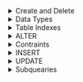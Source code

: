 

<details><summary>Create and Delete</summary>





Create a schema:
- A schema or 'database' is a place where tables go. 
```
CREATE SCHEMA IF NOT EXISTS ExampleDatabase; //creates a database idempotently
DROP SCHEMA IF EXISTS ExampleDatabase; //delete a database idempotently
```
Create a table:
```
//Create a table
CREATE TABLE IF NOT EXISTS ExampleTable (
ExampleColumn1 integer COMMENT 'useless number',       //comment for devs
ExampleColumn2 varchar(25) NOT NULL,                   //disallows the use of null columns
ExampleColumn3 date UNIQUE NULL,                       //allows a null column to exist
ExampleColumn4 float DEFAULT 3.14,                     //sets a default value
myKey1 integer AUTO_INCREMENT PRIMARY KEY              //sets the primary key
myKey2 PRIMARY KEY (ExampleColumn1, ExampleColumn2)    //creates a composite key
);


//Delete a table
DROP TABLE IF EXISTS ExampleTable;
```

</summary> </details>


<details> <summary>Data Types</summary>

Strings:
- TEXT values are unbounded potencially lengthy blobs
- VARCHAR(n) sets the upper bound to n. Use for columns containing strings with highly variable length.
- CHAR(n) use this for columns containing strings with relatively uniform length (phone number)

Integers:
- int has a range +-2 billion
- TINYINT is used for numbers from 0 to 255 signed without decimals

Floats:
- NUMERIC(m,n) numbers of values before and after decimal point
- FLOAT

Date:
- DATE
- TIME
- DATETIME


Which data type should I use?
- What type of value do you have
- What is the range
- Signed or unsighned numbers (allow negatives?)
- Computational efficiency 

</summary> </details>


<details> <summary>Table Indexes</summary>

- Indexes are a type of meta-data used to efficently queary on non-key fields
- Rows with similar primary key values are clustered together and paginated on a hard disk for efficency
- A table scan is used to find data without the primary key. INEFFICIENT
- A queary engine figures out how to most efficently read the pages it needs from disk
- The queary engine creates a queary plan to read from disk more efficently
- The queary plan indexes by traversing a tree-lilke structure using the primary key
- An index is a sort of alternate queary plan, using non key values, so that table scans can be avoided

```sql
CREATE INDEX ExampleIndex
ON ExampleTable
    (ExampleField1, ExampleField2); //index based on two fields, which don't have to be keys
```

</summary> </details>


<details> <summary>ALTER</summary>

```SQL
/* Add new column to table at specific location */
ALTER TABLE exampleTable ADD COLUMN EmailAddress varchar(50) NULL 
    AFTER LastName;

/* Modify the column's location and size*/
ALTER TABLE exampleTable MODIFY COLUMN EmailAddress varchar(40) NOT NULL
    BEFORE FirstName;
/* Renames are dangerous because it will update the database but not existing sql scripts*/
ALTER TABLE exampleTable RENAME COLUMN MiddleName TO MiddleInitial;
ALTER TABLE exampleTable DROP COLUMN MiddleInitial;

/* Select column as PK */
ALTER TABLE Customers
ADD PRIMARY KEY (CustomerId);

/* Delete index */
ALTER TABLE Customers
DROP INDEX CustomerNameIx;

/* Set PK to increment*/
ALTER TABLE Customers
AUTO_INCREMENT = 1;


```

</summary> </details>


<details> <summary>Contraints</summary>

- It is recommended to add constraints after making all the tables
To create constraints immediately:
```sql
CREATE TABLE CarOwner(
OwnerId integer PRIMARY KEY,                ##a primary key constraint
OwnerName varchar(50) NOT NULL,
VehicleId integer NOT NULl,
CONTRAINT FK_Car FOREIGN KEY (VehicleId)    ## a foreign key constraint using VehicleId
    REFERENCES Car(CardId)

);
```

To add constraints later (best technique):
```sql
ALTER TABLE CarOwner
ADD PRIMARY KEY (CustomerId);                   ## a primary key constraint
ADD CONTRAINT FK_Car FOREIGN KEY (VehicleId)    ## a foreign key constraint using VehicleId
    REFERENCES Car(CardId)


```

</summary> </details>

<details> <summary>INSERT</summary>

- Number of columns must match the number of expressions
- Don's specify AUTO_INCREMENT fields
- The type of each expresson must match the type of it's corrisponding column
```sql
INSERT INTO <table>
    (<column_name1>, <column_name2>, <column_nameN>)
VALUES (<expression_1>,<expression_2>,<expression_N>);
```

```sql
INSERT INTO <table>
(productNumber, productName, productDescription, retailPrice, quantityOnHand, categoryID)
VALUES 
    (12, "goat", "animal", null, 12, 3),
    (13, "sheep", "animal", 12822.2, 13, 4),
    (14, "duck", "animal", 56.5, 14, 5),
    (15, "cow", "animal", 22.3, 15, 6)


```

This example gets data from another table and inserts it. This is dynamic insertion
```sql
INSET INTO PRODUCTS
(productName, retailPrice, quantityOnHad, categoryID,)
SELECT 'studded Bike Tires', 24.99, 15, categoryID
FROM Categories
WHERE categoryDescription = 'tires';

```

This queary ignores errors while trying to insert. Useful for duplicate data with UNIQUE constraint.
```sql
INSERT IGNORE INTO Actor
(actorName)
SELECT Star1
FROM MovieStaging;
```

</summary> </details>


<details> <summary>UPDATE</summary>


```
UPDATE <table>

SET <column1> = <expression1>,
<column2> = <expression2>,
<column3> = <expression3>
WHERE <search criteria>;            #Which rows should update?
```

```
UPDATE <table>

SET
price  = price * 2,
color  = pink
WHERE color = red;            #Which rows should update?
```


</summary> </details>


<details> <summary>Subquearies</summary>

Update subqueary example
```
UPDATE Product_Ventors
SET price = price * 1.10
WHERE vendorID IN (
SELECT vendorID FROM vendors
WHERE vendName = 'Proformance');
```


</summary> </details>


        
